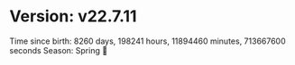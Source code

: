 # Version: v22.7.11
Time since birth: 8260 days, 198241 hours, 11894460 minutes, 713667600 seconds
Season: Spring 🌸
